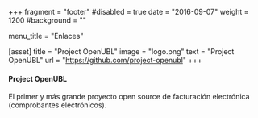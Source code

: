 +++
fragment = "footer"
#disabled = true
date = "2016-09-07"
weight = 1200
#background = ""

menu_title = "Enlaces"

[asset]
  title = "Project OpenUBL"
  image = "logo.png"
  text = "Project OpenUBL"
  url = "https://github.com/project-openubl"
+++

#### Project OpenUBL

El primer y más grande proyecto open source
de facturación electrónica (comprobantes electrónicos).
